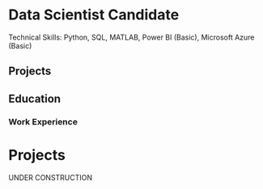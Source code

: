 # Data Scientist Candidate
Technical Skills: Python, SQL, MATLAB, Power BI (Basic), Microsoft Azure (Basic)

## Projects


## Education


### Work Experience

# Projects


UNDER CONSTRUCTION
